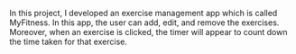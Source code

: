 In this project, I developed an exercise management app which is called MyFitness. In this app, the user can add, edit, and remove the exercises. Moreover, when an exercise is clicked, the timer will appear to count down the time taken for that exercise.
